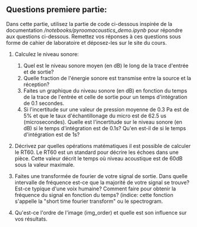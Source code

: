 ## Questions premiere partie:

Dans cette partie, utilisez la partie de code ci-dessous inspirée de la documentation _/notebooks/pyroomacoustics_demo.ipynb_ pour répondre aux questions ci-dessous. Remettez vos réponses à ces questions sous forme de cahier de laboratoire et déposez-les sur le site du cours.
1. Calculez le niveau sonore:
   1. Quel est le niveau sonore moyen (en dB) le long de la trace d'entrée et de sortie?
   2. Quelle fraction de l'énergie sonore est transmise entre la source et la réception?
   3. Faites un graphique du niveau sonore (en dB) en fonction du temps de la trace de l'entrée et celle de sortie pour un temps d'intégration de 0.1 secondes.
   4. Si l'incertitude sur une valeur de pression moyenne de 0.3 Pa est de 5% et que le taux d'échantillonage du micro est de 62.5 us (microsecondes). Quelle est l'incertitude sur le niveau sonore (en dB) si le temps d'intégration est de 0.1s? Qu'en est-il de si le temps d'intégration est de 1s? 

2. Décrivez par quelles opérations matématiques il est possible de calculer le RT60. Le RT60 est un standard pour décrire les échoes dans une pièce. Cette valeur décrit le temps où niveau acoustique est de 60dB sous la valeur maximale. 

3. Faites une transformée de fourier de votre signal de sortie. Dans quelle intervalle de fréquence est-ce que la majorité de votre signal se trouve? Est-ce typique d'une voix humaine? Comment faire pour obtenir la fréquence du signal en fonction du temps? (indice: cette fonction s'appelle la "short time fourier transform" ou le spectrogram.

4. Qu'est-ce l'ordre de l'image (img_order) et quelle est son influence sur vos résultats.
